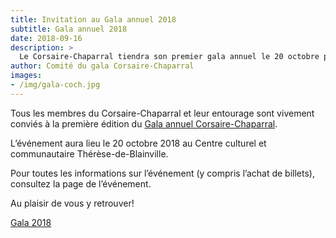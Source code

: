 ```yaml
---
title: Invitation au Gala annuel 2018
subtitle: Gala annuel 2018
date: 2018-09-16
description: >
  Le Corsaire-Chaparral tiendra son premier gala annuel le 20 octobre prochain. Au menu : remise de prix, bourses et distinctions!
author: Comité du gala Corsaire-Chaparral
images:
- /img/gala-coch.jpg
---
```


Tous les membres du Corsaire-Chaparral et leur entourage sont vivement conviés à la première édition du [Gala annuel Corsaire-Chaparral](/club/gala-annuel/).

L’événement aura lieu le 20 octobre 2018 au Centre culturel et communautaire Thérèse-de-Blainville.

Pour toutes les informations sur l’événement (y compris l’achat de billets), consultez la page de l’événement.

Au plaisir de vous y retrouver!

<a href="/club/gala-annuel/" class="btn btn-primary">Gala 2018</a>